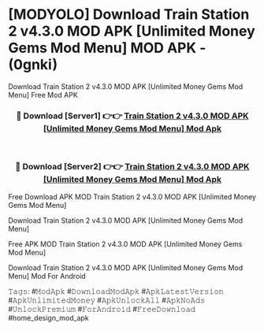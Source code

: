 # [MODYOLO] Download Train Station 2 v4.3.0 MOD APK [Unlimited Money Gems Mod Menu] MOD APK - (0gnki)
Download Train Station 2 v4.3.0 MOD APK [Unlimited Money Gems Mod Menu] Free Mod APK

<div align="center">
<h3>🔴 Download [Server1] 👉👉 <a href="https://apk-comot.site?title=Train_Station_2_v4.3.0_MOD_APK_[Unlimited_Money_Gems_Mod_Menu]">Train Station 2 v4.3.0 MOD APK [Unlimited Money Gems Mod Menu] Mod Apk</a></h3><br>

<h3>🔴 Download [Server2] 👉👉 <a href="https://apk-comot.site?title=Train_Station_2_v4.3.0_MOD_APK_[Unlimited_Money_Gems_Mod_Menu]">Train Station 2 v4.3.0 MOD APK [Unlimited Money Gems Mod Menu] Mod Apk</a></h3>
</div>


Free Download APK MOD Train Station 2 v4.3.0 MOD APK [Unlimited Money Gems Mod Menu]

Download Train Station 2 v4.3.0 MOD APK [Unlimited Money Gems Mod Menu] 

Free APK MOD Train Station 2 v4.3.0 MOD APK [Unlimited Money Gems Mod Menu] 

Download Train Station 2 v4.3.0 MOD APK [Unlimited Money Gems Mod Menu] Mod For Android

𝚃𝚊𝚐𝚜: #𝙼𝚘𝚍𝙰𝚙𝚔 #𝙳𝚘𝚠𝚗𝚕𝚘𝚊𝚍𝙼𝚘𝚍𝙰𝚙𝚔 #𝙰𝚙𝚔𝙻𝚊𝚝𝚎𝚜𝚝𝚅𝚎𝚛𝚜𝚒𝚘𝚗 #𝙰𝚙𝚔𝚄𝚗𝚕𝚒𝚖𝚒𝚝𝚎𝚍𝙼𝚘𝚗𝚎𝚢 #𝙰𝚙𝚔𝚄𝚗𝚕𝚘𝚌𝚔𝙰𝚕𝚕 #𝙰𝚙𝚔𝙽𝚘𝙰𝚍𝚜 #𝚄𝚗𝚕𝚘𝚌𝚔𝙿𝚛𝚎𝚖𝚒𝚞𝚖 #𝙵𝚘𝚛𝙰𝚗𝚍𝚛𝚘𝚒𝚍 #𝙵𝚛𝚎𝚎𝙳𝚘𝚠𝚗𝚕𝚘𝚊𝚍 #home_design_mod_apk